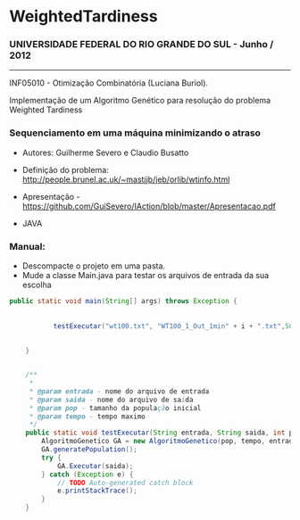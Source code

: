WeightedTardiness
=================

### UNIVERSIDADE FEDERAL DO RIO GRANDE DO SUL - Junho / 2012
---------------
INF05010 - Otimização Combinatória (Luciana Buriol).

Implementação de um Algoritmo Genético para resolução do problema Weighted Tardiness

### Sequenciamento em uma máquina minimizando o atraso 

- Autores: Guilherme Severo e Claudio Busatto

- Definição do problema: http://people.brunel.ac.uk/~mastjjb/jeb/orlib/wtinfo.html

- Apresentação - https://github.com/GuiSevero/IAction/blob/master/Apresentacao.pdf

- JAVA 

### Manual: 
- Descompacte o projeto em uma pasta.
- Mude a classe Main.java para testar os arquivos de entrada da sua escolha
 

```java
public static void main(String[] args) throws Exception {
         	
 		
   		   testExecutar("wt100.txt", "WT100_1_Out_1min" + i + ".txt",50, 1 ); // 1 minuto    	   
    	
    	
    }


    /**
     * 
     * @param entrada - nome do arquivo de entrada
     * @param saida - nome do arquivo de saída
     * @param pop - tamanho da população inicial
     * @param tempo - tempo maximo
     */
    public static void testExecutar(String entrada, String saida, int pop, int tempo){
    	AlgoritmoGenetico GA = new AlgoritmoGenetico(pop, tempo, entrada);
    	GA.generatePopulation();
    	try {
			GA.Executar(saida);
		} catch (Exception e) {
			// TODO Auto-generated catch block
			e.printStackTrace();
		}
    }


```

  


